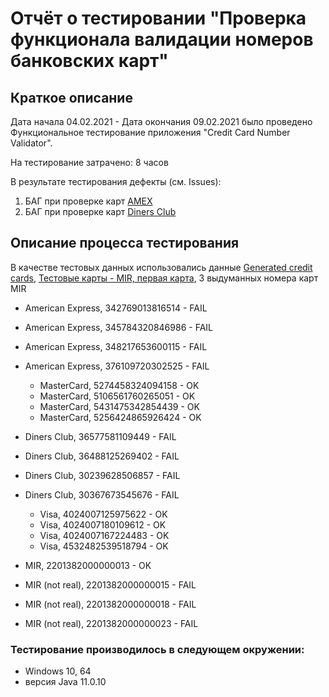 # Отчёт о тестировании "Проверка функционала валидации номеров банковских карт"

## Краткое описание
Дата начала 04.02.2021 - Дата окончания 09.02.2021 было проведено Функциональное тестирование приложения "Credit Card Number Validator".

На тестирование затрачено: 8 часов

В результате тестирования дефекты (см. Issues): 
1. БАГ при проверке карт [AMEX](https://github.com/Tageko/HW_J-1.2/issues/1#issue-804357892) 
2. БАГ при проверке карт [Diners Club](https://github.com/Tageko/HW_J-1.2/issues/2#issue-804361547)

## Описание процесса тестирования

В качестве тестовых данных использовались данные [Generated credit cards](https://www.getcreditcardnumbers.com/generated-credit-card-numbers), [Тестовые карты - MIR, первая карта](https://developer.rbk.money/docs/payments/refs/testcards/), 3 выдуманных номера карт MIR


- American Express, 342769013816514 - FAIL
- American Express, 345784320846986 - FAIL
- American Express, 348217653600115 - FAIL
- American Express, 376109720302525 - FAIL
  
  - MasterCard, 5274458324094158 - OK
  - MasterCard, 5106561760265051 - OK
  - MasterCard, 5431475342854439 - OK
  - MasterCard, 5256424865926424 - OK
  
- Diners Club, 36577581109449 - FAIL
- Diners Club, 36488125269402 - FAIL
- Diners Club, 30239628506857 - FAIL
- Diners Club, 30367673545676 - FAIL

  - Visa, 4024007125975622 - OK
  - Visa, 4024007180109612 - OK
  - Visa, 4024007167224483 - OK
  - Visa, 4532482539518794 - OK

- MIR, 2201382000000013 - OK
- MIR (not real), 2201382000000015 - FAIL
- MIR (not real), 2201382000000018 - FAIL
- MIR (not real), 2201382000000023 - FAIL



### Тестирование производилось в следующем окружении:

- Windows 10, 64
- версия Java 11.0.10
